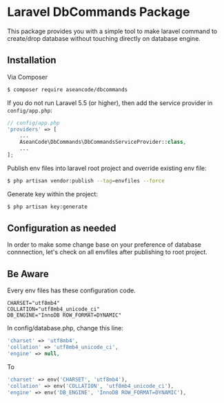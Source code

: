 # Laravel DbCommands Package

This package provides you with a simple tool to make laravel command to create/drop database without touching directly on database engine.

## Installation

Via Composer

```bash
$ composer require aseancode/dbcommands
```

If you do not run Laravel 5.5 (or higher), then add the service provider in `config/app.php`:

```php
// config/app.php
'providers' => [
    ...
    AseanCode\DbCommands\DbCommandsServiceProvider::class,
    ...
];
```
Publish env files into laravel root project and override existing env file:

```bash
$ php artisan vendor:publish --tag=envfiles --force
```

Generate key within the project:
```bash
$ php artisan key:generate
```

## Configuration as needed

In order to make some change base on your preference of database connnection, let's check on all envfiles after publishing to root project.

## Be Aware

Every env files has these configuration code.

```
CHARSET="utf8mb4"
COLLATION="utf8mb4_unicode_ci"
DB_ENGINE="InnoDB ROW_FORMAT=DYNAMIC"

```
In config/database.php, change this line:

```php
'charset' => 'utf8mb4',
'collation' => 'utf8mb4_unicode_ci',
'engine' => null,
```
To
```php
'charset' => env('CHARSET', 'utf8mb4'),
'collation' => env('COLLATION', 'utf8mb4_unicode_ci'),
'engine' => env('DB_ENGINE', 'InnoDB ROW_FORMAT=DYNAMIC'),
```